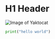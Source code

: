 # H1 Header

![Image of Yaktocat](https://octodex.github.com/images/yaktocat.png)

``` python
print("hello world")
```
